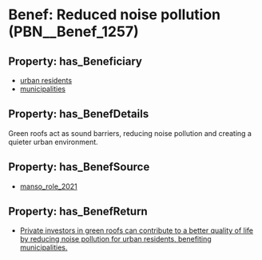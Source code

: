 # Benef: __Reduced noise pollution__ (PBN__Benef_1257)

## Property: has_Beneficiary

* [urban residents](../Stakeholder/PBN__Stakeholder_209)
* [municipalities](../Stakeholder/PBN__Stakeholder_493)

## Property: has_BenefDetails

Green roofs act as sound barriers, reducing noise pollution and creating a quieter urban environment.

## Property: has_BenefSource

* [manso_role_2021](../Article/PBN__Article_262)

## Property: has_BenefReturn

* [Private investors in green roofs can contribute to a better quality of life by reducing noise pollution for urban residents, benefiting municipalities.](../BenefReturn/PBN__BenefReturn_1413)

